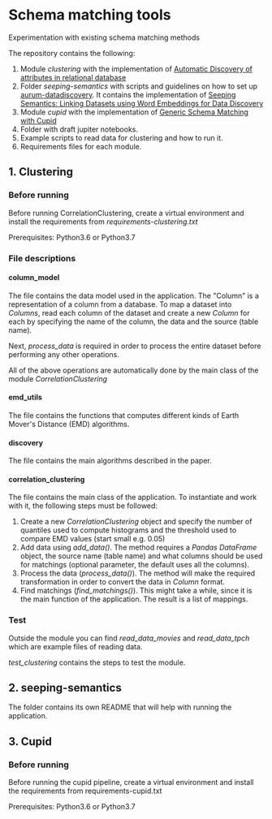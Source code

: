 # Schema matching tools
Experimentation with existing schema matching methods

The repository contains the following:
1. Module _clustering_ with the implementation of 
[Automatic Discovery of attributes in relational database](https://www.researchgate.net/profile/Divesh_Srivastava2/publication/221213724_Automatic_Discovery_of_Attributes_in_Relational_Databases/links/55edd50108ae0af8ee19d399/Automatic-Discovery-of-Attributes-in-Relational-Databases.pdf)
2. Folder _seeping-semantics_ with scripts and guidelines on how to set up
[aurum-datadiscovery](https://github.com/mitdbg/aurum-datadiscovery). It contains the implementation
of [Seeping Semantics: Linking Datasets using Word Embeddings for Data Discovery](https://ieeexplore.ieee.org/stamp/stamp.jsp?arnumber=8509314)
3. Module _cupid_ with the implementation of [Generic Schema Matching with Cupid](https://www.microsoft.com/en-us/research/wp-content/uploads/2016/02/tr-2001-58.pdf)
4. Folder with draft jupiter notebooks. 
3. Example scripts to read data for clustering and how to run it.
4. Requirements files for each module. 

## 1. Clustering 

### Before running
Before running CorrelationClustering, create a
virtual environment and install the requirements from 
*requirements-clustering.txt*

Prerequisites: Python3.6 or Python3.7

### File descriptions

#### column_model
The file contains the data model used in the application. 
The "Column" is a representation of a column from a database. 
To map a dataset into _Columns_, read each column of the dataset
and create a new _Column_ for each by specifying the name of the column,
the data and the source (table name). 

Next, _process_data_ is required in order to process the entire dataset
before performing any other operations. 

All of the above operations are automatically done by the main class
of the module _CorrelationClustering_

#### emd_utils
The file contains the functions that computes different kinds of
Earth Mover's Distance (EMD) algorithms. 

#### discovery
The file contains the main algorithms described in the paper.

#### correlation_clustering
The file contains the main class of the application. 
To instantiate and work with it, the following steps must be followed:
1. Create a new _CorrelationClustering_ object and specify 
the number of quantiles used to compute histograms and
the threshold used to compare EMD values (start small e.g. 0.05)
2. Add data using _add_data()_. The method requires a *Pandas DataFrame*
object, the source name (table name) and what columns should be used for 
matchings (optional parameter, the default uses all the columns).
3. Process the data (_process_data()_). The method will make the
required transformation in order to convert the data in _Column_ format.
4. Find matchings (_find_matchings()_). This might take a while,
since it is the main function of the application. The result is a list of 
mappings. 

### Test
Outside the module you can find 
_read_data_movies_ and _read_data_tpch_ which are example files of reading data.

*test_clustering* contains the steps to test the module. 


## 2. seeping-semantics
The folder contains its own README that will help with running the application.

## 3. Cupid 
### Before running
Before running the cupid pipeline, create a virtual environment and install the requirements
from requirements-cupid.txt

Prerequisites: Python3.6 or Python3.7

### 

